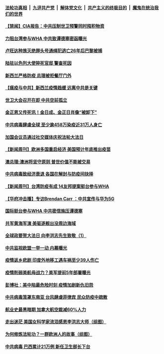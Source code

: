 ####  [法轮功真相](../../../../basic/blob/master/README.md?t=05180531) &nbsp;|&nbsp; [九评共产党](../../../../9ping.md/blob/master/README.md?t=05180531) &nbsp;|&nbsp; [解体党文化](../../../../jtdwh.md/blob/master/README.md?t=05180531)  &nbsp;|&nbsp; [共产主义的终极目的](../../../../gczydzjmd.md/blob/master/README.md?t=05180531) &nbsp;|&nbsp; [魔鬼在统治我们的世界](../../../../mgztzwmdsj.md/blob/master/README.md?t=05180531) 

#### [【禁闻】CIA报告：中共压制世卫预警同时囤积物资](../pages/prog202/a102849439.md?t=05180531) 

#### [力阻台湾参与WHA  中共致谭德塞密函曝光](../pages/prog202/a102849426.md?t=05180531) 


#### [卢旺达种族灭绝罪头号通缉犯逃亡26年后巴黎被捕](../pages/prog202/a102849358.md?t=05180531) 

#### [陆驻以色列大使猝死官邸 警查死因](../pages/prog202/a102849259.md?t=05180531) 

#### [新西兰严格防疫 总理被拒餐厅门外](../pages/prog202/a102849188.md?t=05180531) 

#### [【瘟疫与中共】新西兰疫情趋缓 远离中共是关键](../pages/prog202/a102849198.md?t=05180531) 

#### [世卫大会召开在即 中共空前孤立](../pages/prog202/a102849148.md?t=05180531) 

#### [金正恩又传死讯！金日成、金正日肖像“被卸下”](../pages/prog202/a102849060.md?t=05180531) 

#### [中共病毒肆虐全球 至少逾458万染疫近31万人身亡](../pages/prog202/a102848994.md?t=05180531) 

#### [加国会议员通过社交媒体庆祝法轮大法日](../pages/prog202/a102849002.md?t=05180531) 


#### [【新闻周刊】欧洲多国重启经济 美国预计年底推出疫苗](../pages/prog202/a102848884.md?t=05180531) 

#### [澳总理:澳洲将坚守原则 普世价值不能被交易](../pages/prog202/a102848781.md?t=05180531) 

#### [中共病毒致经济衰退 各国在解封与防疫间抉择](../pages/prog202/a102848691.md?t=05180531) 

#### [【新闻周刊】台湾防疫有成 14友邦提案挺台参与WHA](../pages/prog202/a102848858.md?t=05180531) 

#### [【华府冲击播】专访Brendan Carr ：中共宣传与华为5G](../pages/prog202/a102848838.md?t=05180531) 

#### [国际挺台参与WHA 中共密信施压谭德塞](../pages/prog202/a102848824.md?t=05180531) 


#### [共军黄海军演 美驱逐舰出没周边海域](../pages/prog202/a102848669.md?t=05180531) 

#### [全球政要贺大法日 向李洪志先生致敬（1）](../pages/prog202/a102848511.md?t=05180531) 

#### [中共监视欧盟一举一动 内幕曝光](../pages/prog202/a102848512.md?t=05180531) 

#### [疫情返乡悲剧 印度外地移工遇车祸至少39人伤亡](../pages/prog202/a102848468.md?t=05180531) 

#### [疫情削弱美航母战力？美军提前5年部署曝光](../pages/prog202/a102848469.md?t=05180531) 

#### [彭博社：美中陷最危险时刻 疫情加剧新仇旧怨](../pages/prog202/a102848408.md?t=05180531) 

#### [中共病毒笼罩东南亚 台风肆虐菲律宾 民众防疫中疏散](../pages/prog202/a102848363.md?t=05180531) 

#### [航业史最黑暗期 加拿大航空裁减60%人力](../pages/prog202/a102848329.md?t=05180531) 

#### [走出迷茫 美国女科学家流泪感恩李洪志大师（组图）](../pages/prog202/a102848342.md?t=05180531) 

#### [为何修炼法轮功？一群欧洲人的故事（组图）](../pages/prog202/a102848295.md?t=05180531) 

#### [中共病毒 巴西累计21万例 新任卫生部长下台](../pages/prog202/a102848225.md?t=05180531) 

